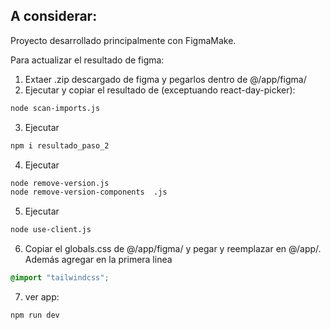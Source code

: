 ## A considerar:
Proyecto desarrollado principalmente con FigmaMake.

Para actualizar el resultado de figma:

1. Extaer .zip descargado de figma y pegarlos dentro de @/app/figma/
2. Ejecutar y copiar el resultado de (exceptuando react-day-picker):
```bash
node scan-imports.js
```
3. Ejecutar 
```bash
npm i resultado_paso_2
```
4. Ejecutar
```bash
node remove-version.js
node remove-version-components  .js
```
5. Ejecutar
```bash
node use-client.js
```
6. Copiar el globals.css de @/app/figma/ y pegar y reemplazar en  @/app/. Además agregar en la primera linea 
```css
@import "tailwindcss";
```

7. ver app:
```bash
npm run dev
```
